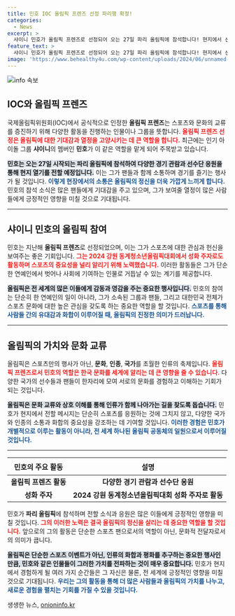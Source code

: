 ```yaml
---
title: 민호 IOC 올림픽 프렌즈 선정 파리행 확정!
categories:
  - News
excerpt: >
  샤이니 민호가 올림픽 프렌즈로 선정되어 오는 27일 파리 올림픽에 참석합니다! 현지에서 선수들을 응원하고 열기를 전할 예정인 그의 특별한 활동을 기대하세요!
feature_text: >
  샤이니 민호가 올림픽 프렌즈로 선정되어 오는 27일 파리 올림픽에 참석합니다! 현지에서 선수들을 응원하고 열기를 전할 예정인 그의 특별한 활동을 기대하세요!
image: 'https://www.behealthy4u.com/wp-content/uploads/2024/06/unnamed-file.png'
---
```


<p><img src="https://www.behealthy4u.com/wp-content/uploads/2024/06/unnamed-file.png" alt="info 속보" /></p>

<h2 data-ke-size="size26">IOC와 올림픽 프렌즈</h2>

<p data-ke-size="size16">국제올림픽위원회(IOC)에서 공식적으로 인정한 <b>올림픽 프렌즈</b>는 스포츠와 문화의 교류를 증진하기 위해 다양한 활동을 진행하는 인물이나 그룹을 뜻합니다. <b><span style="color: #ee2323;">올림픽 프렌즈 선정은 올림픽에 대한 기대감과 열정을 고양시키는 데 큰 역할을 합니다.</span></b> 최근에는 인기 아이돌 그룹 <b>샤이니</b>의 멤버인 <b>민호</b>가 이 같은 역할을 맡게 되어 주목받고 있습니다.</p>

<p data-ke-size="size16"><b><span style="background-color: #21538527;">민호는 오는 27일 시작되는 파리 올림픽에 참석하여 다양한 경기 관람과 선수단 응원을 통해 현지 열기를 전할 예정입니다.</span></b> 이는 그가 팬들과 함께 소통하며 경기를 즐기는 행사가 될 것입니다. <b><span style="color: #1a5490;">이렇게 현장에서의 소통은 올림픽의 정신을 더욱 가깝게 느끼게 합니다.</span></b> 민호의 참석 소식은 많은 팬들에게 기대감을 주고 있으며, 그가 보여줄 열정이 많은 사람들에게 긍정적인 영향을 미칠 것으로 기대됩니다.</p>

<hr>

<h2 data-ke-size="size26">샤이니 민호의 올림픽 참여</h2>

<p data-ke-size="size16">민호는 지난해 <b>올림픽 프렌즈</b>로 선정되었으며, 이는 그가 스포츠에 대한 관심과 헌신을 보여주는 좋은 기회입니다. <b><span style="color: #ee2323;">그는 2024 강원 동계청소년올림픽대회에서 성화 주자로도 활동하며 스포츠의 중요성을 널리 알리기 위해 노력했습니다.</span></b> 이러한 활동들은 그가 단순한 연예인에서 벗어나 사회에 기여하는 인물로 거듭날 수 있는 계기를 제공합니다.</p>

<p data-ke-size="size16"><b><span style="background-color: #21538527;">올림픽은 전 세계의 많은 이들에게 감동과 영감을 주는 중요한 행사입니다.</span></b> 민호의 참여는 단순히 한 연예인의 일이 아니라, 그가 소속된 그룹과 팬들, 그리고 대한민국 전체가 스포츠 문화에 대한 높은 관심을 갖도록 하는 중요한 역할을 할 것입니다. <b><span style="color: #1a5490;">스포츠를 통해 사람들 간의 유대감과 화합이 이루어질 때, 올림픽의 진정한 의미가 드러납니다.</span></b></p>

<hr>

<h2 data-ke-size="size26">올림픽의 가치와 문화 교류</h2>

<p data-ke-size="size16">올림픽은 스포츠만의 행사가 아닌, <b>문화</b>, <b>인종</b>, <b>국가</b>를 초월한 인류의 축제입니다. <b><span style="color: #ee2323;">올림픽 프렌즈로서 민호의 역할은 한국 문화를 세계에 알리는 데 큰 영향을 줄 수 있습니다.</span></b> 다양한 국가의 선수들과 팬들이 한자리에 모여 서로의 문화를 경험하고 이해하는 기회가 되는 것입니다.</p>

<p data-ke-size="size16"><b><span style="background-color: #21538527;">올림픽은 문화 교류와 상호 이해를 통해 인류가 함께 나아가는 길을 찾도록 돕습니다.</span></b> 민호가 현지에서 전할 메시지는 단순히 스포츠를 응원하는 것에 그치지 않고, 다양한 국가와 인종의 소통과 화합의 중요성을 강조하는 데 기여할 것입니다. <b><span style="color: #1a5490;">이러한 경험은 민호가 개별적으로 이루는 활동이 아니라, 전 세계 하나된 올림픽 공동체의 일원으로서 이루어질 것입니다.</span></b></p>

<hr>

<table style="width: 100%; border-collapse: collapse;">
  <thead>
    <tr>
      <th style="text-align: center; height: 40px;"><b>민호의 주요 활동</b></th>
      <th style="text-align: center; height: 40px;"><b>설명</b></th>
    </tr>
  </thead>
  <tbody>
    <tr>
      <td style="text-align: center; height: 30px;"><b>올림픽 프렌즈 활동</b></td>
      <td style="text-align: center; height: 30px;"><b>다양한 경기 관람과 선수단 응원</b></td>
    </tr>
    <tr>
      <td style="text-align: center; height: 30px;"><b>성화 주자</b></td>
      <td style="text-align: center; height: 30px;"><b>2024 강원 동계청소년올림픽대회 성화 주자로 활동</b></td>
    </tr>
  </tbody>
</table>

<p data-ke-size="size16">민호가 <b>파리 올림픽</b>에 참석하며 전할 소식과 응원은 많은 이들에게 긍정적인 영향을 미칠 것입니다. <b><span style="color: #ee2323;">그의 이러한 노력은 결국 올림픽의 정신을 살리는 데 중요한 역할을 할 것입니다.</span></b> 앞으로의 그의 활동은 단순한 스포츠 팬으로서의 역할이 아닌, 문화적 전달자로서의 의미가 큽니다.</p>

<p data-ke-size="size16"><b><span style="background-color: #21538527;">올림픽은 단순한 스포츠 이벤트가 아닌, 인류의 화합과 평화를 추구하는 중요한 행사인 만큼, 민호와 같은 인물들이 그러한 가치를 전파하는 것이 매우 중요합니다.</span></b> 민호가 현지에서 경험하게 될 여러 가지 순간들은 그 자신은 물론, 전 세계에 긍정적인 영향을 미칠 것으로 기대됩니다. <b><span style="color: #1a5490;">우리는 그의 활동을 통해 더 많은 사람들과 올림픽의 가치를 나누고, 새로운 경험을 펼치는 기회를 가질 수 있을 것입니다.</span></b></p>
생생한 뉴스, <a href="https://onioninfo.kr" rel="dofollow">onioninfo.kr</a>


